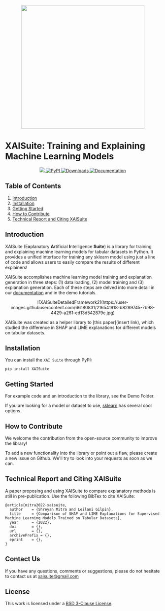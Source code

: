 <p align="center">
    <br>
    <img src="https://user-images.githubusercontent.com/66180831/209478341-a1b4d80b-dbcb-448c-a3e0-109e27590ec5.png" width="400"/>
    <br>
<p>

# XAISuite: Training and Explaining Machine Learning Models
<div align="center">
  <a href="#">
  <img src="https://img.shields.io/badge/Python-3.7, 3.8, 3.9, 3.10-blue">
  </a>
  
  <a href="https://pypi.python.org/pypi/XAISuite">
  <img alt="PyPI" src="https://img.shields.io/pypi/v/XAISuite"/>
  </a>
  
  <a href="https://pepy.tech/project/XAISuite">
  <img alt="Downloads" src="https://static.pepy.tech/badge/xaisuite">   
  </a>
  
  <a href="https://github.com/11301858/XAISuite">
  <img alt="Documentation" src="https://github.com/11301858/XAISuite/actions/workflows/docs.yml/badge.svg"/>
  </a>
  
  <!-- Some more badges to display, upon release
  <a href="https://arxiv.org/abs/2206.01612">
  <img alt="DOI" src="https://zenodo.org/badge/DOI/10.48550/ARXIV.2206.01612.svg"/>
  </a>
  -->
</div>

## Table of Contents
1. [Introduction](#introduction)
2. [Installation](#installation)
3. [Getting Started](#getting-started)
4. [How to Contribute](#how-to-contribute)
5. [Technical Report and Citing XAISuite](#technical-report-and-citing-xaisuite)


## Introduction

XAISuite (E<b>x</b>planatory <b>A</b>rtificial <b>I</b>ntelligence <b>Suite</b>) is a library for training and explaining machine learning models for tabular datasets in Python. It provides a unified interface for training any sklearn model using just a line of code and allows users to easily compare the results of different explainers!

XAISuite accomplishes machine learning model training and explanation generation in three steps: (1) data loading, (2) model training and (3)
explanation generation. Each of these steps are delved into more detail in our [documentation](https://11301858.github.io/XAISuite/v0.6.7-beta/index.html) and in the demo tutorials.

<center>
![XAISuiteDetailedFramework2](https://user-images.githubusercontent.com/66180831/216541918-b8289745-7b98-4429-a261-ed13d542879c.jpg)
</center>

XAISuite was created as a helper library to [this paper](insert link), which studied the difference in SHAP and LIME explanations for different models on tabular datasets.

## Installation
You can install the ``XAI Suite`` through PyPI:

``
pip install XAISuite
``

## Getting Started

For example code and an introduction to the library, see the Demo Folder. 

If you are looking for a model or dataset to use, [sklearn](https://scikit-learn.org/stable/) has several cool options.


## How to Contribute

We welcome the contribution from the open-source community to improve the library!

To add a new functionality into the library or point out a flaw, please create a new issue on Github. We'll try to look into your requests as soon as we can. 

## Technical Report and Citing XAISuite
A paper proposing and using XAISuite to compare explanatory methods is still in pre-publication. Use the following BibTex to cite XAISuite:

```
@article{mitra2022-xaisuite,
  author    = {Shreyan Mitra and Leilani Gilpin},
  title     = {Comparison of SHAP and LIME Explanations for Supervised
Machine Learning Models Trained on Tabular Datasets},
  year      = {2022},
  doi       = {},
  url       = {},
  archivePrefix = {},
  eprint    = {},
}
```


## Contact Us
If you have any questions, comments or suggestions, please do not hesitate to contact us at xaisuite@gmail.com

## License

This work is licensed under a [BSD 3-Clause License](LICENSE). 
